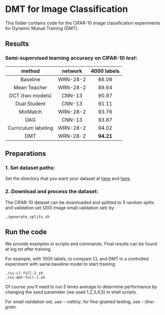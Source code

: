 # DMT for Image Classification

This folder contains code for the CIFAR-10 image classification experiments for Dynamic Mutual Training (DMT).

## Results

### Semi-supervised learning accuracy on CIFAR-10 *test*:

| method | network | 4000 labels |
|:--:|:--:|:--:|
| Baseline | WRN-28-2 | 86.08 |
| Mean Teacher | WRN-28-2 | 89.64 |
| DCT (two models) | CNN-13 | 90.97 |
| Dual Student | CNN-13 | 91.11 |
| MixMatch | WRN-28-2 | 93.76 |
| DAG | CNN-13 | 93.87 |
| Curriculum labeling | WRN-28-2 | 94.02 |
| DMT | WRN-28-2 | **94.21** |

## Preparations

### 1. Set dataset paths:

Set the directory that you want your dataset at [here](https://github.com/voldemortX/DST-CBC/blob/master/classification/generate_splits.sh#L2) and [here](https://github.com/voldemortX/DST-CBC/blob/master/classification/utils/common.py#L16).

### 2. Download and process the dataset:

The CIFAR-10 dataset can be downloaded and splitted to 5 random splits and validation set (200 image small validation set) by:

```
./generate_splits.sh
```


## Run the code

We provide examples in scripts and commands. Final results can be found at log.txt after training.

For example, with 1000 labels, to compare CL and DMT in a controlled experiment with same baseline model to start training:

```
./ss-cl-full-1.sh
./ss-dmt-full-1.sh
```

Of course you'll need to run 5 times average to determine performance by changing the *seed* parameter (we used 1,2,3,4,5) in shell scripts.

For small validation set, use *--valtiny*; for fine-grained testing, use *--fine-grain*.
